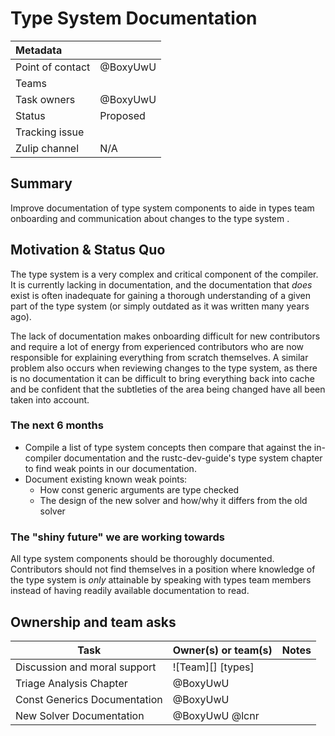 # Type System Documentation

| Metadata         |          |
|:-----------------|----------|
| Point of contact | @BoxyUwU |
| Teams            |          |
| Task owners      | @BoxyUwU |
| Status           | Proposed |
| Tracking issue   |          |
| Zulip channel    | N/A      |

## Summary

Improve documentation of type system components to aide in types team onboarding and communication about changes to the type system .

## Motivation & Status Quo

The type system is a very complex and critical component of the compiler. It is currently lacking in documentation, and the documentation that *does* exist is often inadequate for gaining a thorough understanding of a given part of the type system (or simply outdated as it was written many years ago).

The lack of documentation makes onboarding difficult for new contributors and require a lot of energy from experienced contributors who are now responsible for explaining everything from scratch themselves. A similar problem also occurs when reviewing changes to the type system, as there is no documentation it can be difficult to bring everything back into cache and be confident that the subtleties of the area being changed have all been taken into account.

### The next 6 months

- Compile a list of type system concepts then compare that against the in-compiler documentation and the rustc-dev-guide's type system chapter to find weak points in our documentation.
- Document existing known weak points:
    - How const generic arguments are type checked
    - The design of the new solver and how/why it differs from the old solver

### The "shiny future" we are working towards

All type system components should be thoroughly documented. Contributors should not find themselves in a position where knowledge of the type system is *only* attainable by speaking with types team members instead of having readily available documentation to read.

## Ownership and team asks

| Task                         | Owner(s) or team(s) | Notes |
|------------------------------|---------------------|-------|
| Discussion and moral support | ![Team][] [types]   |       |
| Triage Analysis Chapter      | @BoxyUwU            |       |
| Const Generics Documentation | @BoxyUwU            |       |
| New Solver Documentation     | @BoxyUwU @lcnr      |       |
